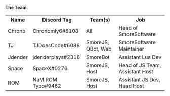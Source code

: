 <b>The Team</b>
 <table style="width:100%">
  <tr>
    <th>Name</th>
    <th>Discord Tag</th>
    <th>Team(s)</th>
    <th>Job</th>
  </tr>
  <tr>
      <td>Chrono</td>
      <td>Chronomly6#8108</td>
      <td>All</td>
      <td>Head of SmoreSoftware</td>
  </tr>
  <tr>
      <td>TJ</td>
      <td>TJDoesCode#6088</td>
      <td>SmoreJS, QBot, Web</td>
      <td>SmoreSoftware Maintainer</td>
  </tr>
  <tr>
    <td>Jdender</td>
    <td>jdenderplays#2316</td>
    <td>SmoreBot</td>
    <td>Assistant Lua Dev</td>
  </tr>
  <tr>
    <td>Space</td>
    <td>SpaceX#0276</td>
    <td>SmoreJS, Host</td>
    <td>Head of JS Team, Assistant Host</td>
  </tr>
  <tr>
    <td>ROM</td>
    <td>NaM.ROM Typo#9462</td>
    <td>SmoreJS, Host</td>
    <td>Assistant JS Dev, Head Host</td>
  </tr>
</table> 
